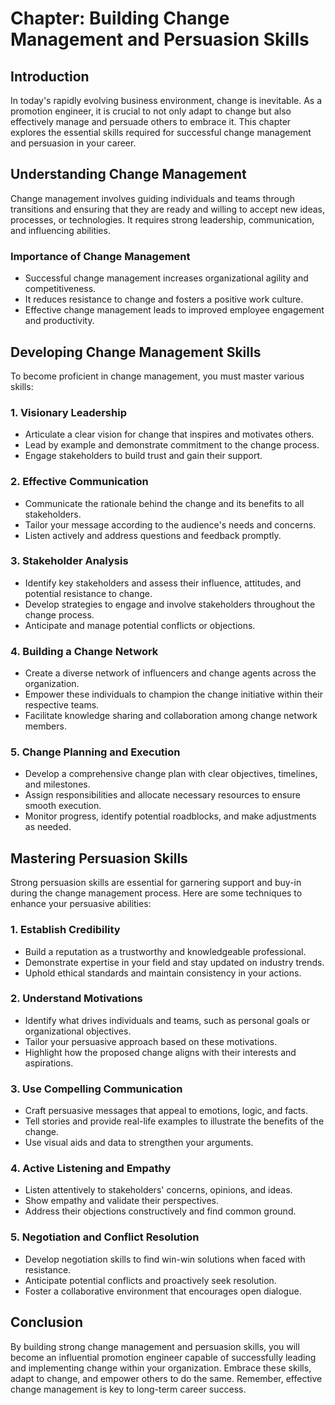 Chapter: Building Change Management and Persuasion Skills
=========================================================

Introduction
------------

In today's rapidly evolving business environment, change is inevitable. As a promotion engineer, it is crucial to not only adapt to change but also effectively manage and persuade others to embrace it. This chapter explores the essential skills required for successful change management and persuasion in your career.

Understanding Change Management
-------------------------------

Change management involves guiding individuals and teams through transitions and ensuring that they are ready and willing to accept new ideas, processes, or technologies. It requires strong leadership, communication, and influencing abilities.

### Importance of Change Management

* Successful change management increases organizational agility and competitiveness.
* It reduces resistance to change and fosters a positive work culture.
* Effective change management leads to improved employee engagement and productivity.

Developing Change Management Skills
-----------------------------------

To become proficient in change management, you must master various skills:

### 1. Visionary Leadership

* Articulate a clear vision for change that inspires and motivates others.
* Lead by example and demonstrate commitment to the change process.
* Engage stakeholders to build trust and gain their support.

### 2. Effective Communication

* Communicate the rationale behind the change and its benefits to all stakeholders.
* Tailor your message according to the audience's needs and concerns.
* Listen actively and address questions and feedback promptly.

### 3. Stakeholder Analysis

* Identify key stakeholders and assess their influence, attitudes, and potential resistance to change.
* Develop strategies to engage and involve stakeholders throughout the change process.
* Anticipate and manage potential conflicts or objections.

### 4. Building a Change Network

* Create a diverse network of influencers and change agents across the organization.
* Empower these individuals to champion the change initiative within their respective teams.
* Facilitate knowledge sharing and collaboration among change network members.

### 5. Change Planning and Execution

* Develop a comprehensive change plan with clear objectives, timelines, and milestones.
* Assign responsibilities and allocate necessary resources to ensure smooth execution.
* Monitor progress, identify potential roadblocks, and make adjustments as needed.

Mastering Persuasion Skills
---------------------------

Strong persuasion skills are essential for garnering support and buy-in during the change management process. Here are some techniques to enhance your persuasive abilities:

### 1. Establish Credibility

* Build a reputation as a trustworthy and knowledgeable professional.
* Demonstrate expertise in your field and stay updated on industry trends.
* Uphold ethical standards and maintain consistency in your actions.

### 2. Understand Motivations

* Identify what drives individuals and teams, such as personal goals or organizational objectives.
* Tailor your persuasive approach based on these motivations.
* Highlight how the proposed change aligns with their interests and aspirations.

### 3. Use Compelling Communication

* Craft persuasive messages that appeal to emotions, logic, and facts.
* Tell stories and provide real-life examples to illustrate the benefits of the change.
* Use visual aids and data to strengthen your arguments.

### 4. Active Listening and Empathy

* Listen attentively to stakeholders' concerns, opinions, and ideas.
* Show empathy and validate their perspectives.
* Address their objections constructively and find common ground.

### 5. Negotiation and Conflict Resolution

* Develop negotiation skills to find win-win solutions when faced with resistance.
* Anticipate potential conflicts and proactively seek resolution.
* Foster a collaborative environment that encourages open dialogue.

Conclusion
----------

By building strong change management and persuasion skills, you will become an influential promotion engineer capable of successfully leading and implementing change within your organization. Embrace these skills, adapt to change, and empower others to do the same. Remember, effective change management is key to long-term career success.
